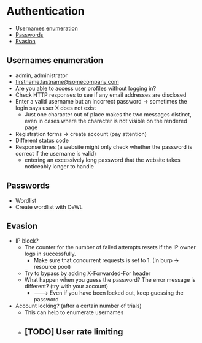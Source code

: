 # Authentication

- [Usernames enumeration](#usernames-enumeration)
- [Passwords](#passwords)
- [Evasion](#evasion)


## Usernames enumeration
- admin, administrator
- firstname.lastname@somecompany.com
- Are you able to access user profiles without logging in?
- Check HTTP responses to see if any email addresses are disclosed
- Enter a valid username but an incorrect password -> sometimes the login says user X does not exist
  - Just one character out of place makes the two messages distinct, even in cases where the character is not visible on the rendered page
- Registration forms -> create account (pay attention)
- Different status code 
- Response times (a website might only check whether the password is correct if the username is valid)
  - entering an excessively long password that the website takes noticeably longer to handle

## Passwords
- Wordlist
- Create wordlist with CeWL

## Evasion
- IP block?
  - The counter for the number of failed attempts resets if the IP owner logs in successfully.
    - Make sure that concurrent requests is set to 1. (In burp -> resource pool)
  - Try to bypass by adding X-Forwarded-For header
  - What happen when you guess the password? The error message is different? (try with your account)
    - ---> Even if you have been locked out, keep guessing the password
- Account locking? (after a certain number of trials)
  - This can help to enumerate usernames
  - ## [TODO] User rate limiting
